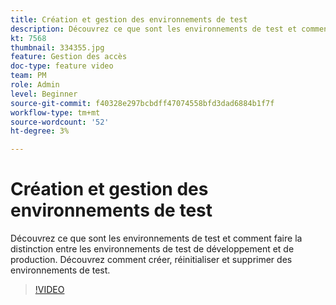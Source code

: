 ```yaml
---
title: Création et gestion des environnements de test
description: Découvrez ce que sont les environnements de test et comment faire la distinction entre les environnements de test de développement et de production. Découvrez comment créer, réinitialiser et supprimer des environnements de test.
kt: 7568
thumbnail: 334355.jpg
feature: Gestion des accès
doc-type: feature video
team: PM
role: Admin
level: Beginner
source-git-commit: f40328e297bcbdff47074558bfd3dad6884b1f7f
workflow-type: tm+mt
source-wordcount: '52'
ht-degree: 3%

---
```


# Création et gestion des environnements de test

Découvrez ce que sont les environnements de test et comment faire la distinction entre les environnements de test de développement et de production. Découvrez comment créer, réinitialiser et supprimer des environnements de test.

>[!VIDEO](https://video.tv.adobe.com/v/334355?quality=12)
